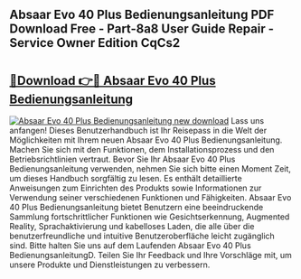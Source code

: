 ## Absaar Evo 40 Plus Bedienungsanleitung PDF Download Free - Part-8a8 User Guide Repair - Service Owner Edition CqCs2

# <h2><a href="http://df2oev.blite.top/?on=Absaar+Evo+40+Plus+Bedienungsanleitung">🔗Download 👉🔴 Absaar Evo 40 Plus Bedienungsanleitung</a></h2>

[![Absaar Evo 40 Plus Bedienungsanleitung new download](https://i.imgur.com/lujVjoI.png)](http://df2oev.blite.top/?on=Absaar+Evo+40+Plus+Bedienungsanleitung)
Lass uns anfangen! Dieses Benutzerhandbuch ist Ihr Reisepass in die Welt der Möglichkeiten mit Ihrem neuen Absaar Evo 40 Plus Bedienungsanleitung. Machen Sie sich mit den Funktionen, dem Installationsprozess und den Betriebsrichtlinien vertraut. Bevor Sie Ihr Absaar Evo 40 Plus Bedienungsanleitung verwenden, nehmen Sie sich bitte einen Moment Zeit, um dieses Handbuch sorgfältig zu lesen. Es enthält detaillierte Anweisungen zum Einrichten des Produkts sowie Informationen zur Verwendung seiner verschiedenen Funktionen und Fähigkeiten. Absaar Evo 40 Plus Bedienungsanleitung bietet Benutzern eine beeindruckende Sammlung fortschrittlicher Funktionen wie Gesichtserkennung, Augmented Reality, Sprachaktivierung und kabelloses Laden, die alle über die benutzerfreundliche und intuitive Benutzeroberfläche leicht zugänglich sind. Bitte halten Sie uns auf dem Laufenden Absaar Evo 40 Plus BedienungsanleitungD. Teilen Sie Ihr Feedback und Ihre Vorschläge mit, um unsere Produkte und Dienstleistungen zu verbessern.
